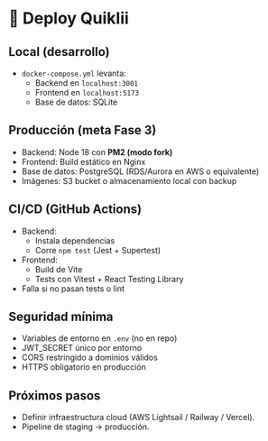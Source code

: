 # 🚀 Deploy Quiklii

## Local (desarrollo)
- `docker-compose.yml` levanta:
  - Backend en `localhost:3001`
  - Frontend en `localhost:5173`
  - Base de datos: SQLite

## Producción (meta Fase 3)
- Backend: Node 18 con **PM2 (modo fork)**
- Frontend: Build estático en Nginx
- Base de datos: PostgreSQL (RDS/Aurora en AWS o equivalente)
- Imágenes: S3 bucket o almacenamiento local con backup

## CI/CD (GitHub Actions)
- Backend:
  - Instala dependencias
  - Corre `npm test` (Jest + Supertest)
- Frontend:
  - Build de Vite
  - Tests con Vitest + React Testing Library
- Falla si no pasan tests o lint

## Seguridad mínima
- Variables de entorno en `.env` (no en repo)
- JWT_SECRET único por entorno
- CORS restringido a dominios válidos
- HTTPS obligatorio en producción

## Próximos pasos
- Definir infraestructura cloud (AWS Lightsail / Railway / Vercel).
- Pipeline de staging → producción.
